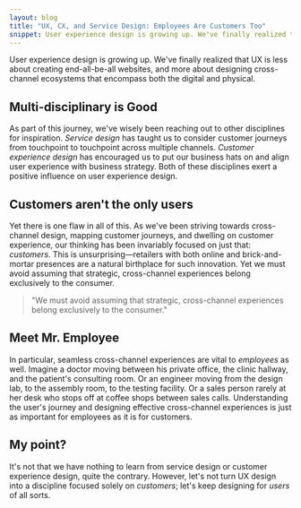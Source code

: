 ```yaml
---
layout: blog
title: "UX, CX, and Service Design: Employees Are Customers Too"
snippet: User experience design is growing up. We've finally realized that UX is less about creating end-all-be-all websites, and more about designing cross-channel ecosystems that encompass both the digital and physical.
---
```


User experience design is growing up. We've finally realized that UX is less about creating end-all-be-all websites, and more about designing cross-channel ecosystems that encompass both the digital and physical.

## Multi-disciplinary is Good
As part of this journey, we've wisely been reaching out to other disciplines for inspiration. *Service design* has taught us to consider customer journeys from touchpoint to touchpoint across multiple channels. *Customer experience design* has encouraged us to put our business hats on and align user experience with business strategy. Both of these disciplines exert a positive influence on user experience design.

## Customers aren't the only users
Yet there is one flaw in all of this. As we've been striving towards cross-channel design, mapping customer journeys, and dwelling on customer experience, our thinking has been invariably focused on just that: *customers*. This is unsurprising—retailers with both online and brick-and-mortar presences are a natural birthplace for such innovation. Yet we must avoid assuming that strategic, cross-channel experiences belong exclusively to the consumer.

>"We must avoid assuming that strategic, cross-channel experiences belong exclusively to the consumer."

## Meet Mr. Employee
In particular, seamless cross-channel experiences are vital to *employees* as well. Imagine a doctor moving between his private office, the clinic hallway, and the patient's consulting room. Or an engineer moving from the design lab, to the assembly room, to the testing facility. Or a sales person rarely at her desk who stops off at coffee shops between sales calls. Understanding the user's journey and designing effective cross-channel experiences is just as important for employees as it is for customers.

## My point?
It's not that we have nothing to learn from service design or customer experience design, quite the contrary. However, let's not turn UX design into a discipline focused solely on *customers*; let's keep designing for *users* of all sorts.